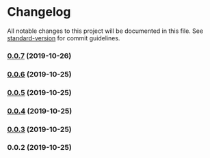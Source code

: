 # Changelog

All notable changes to this project will be documented in this file. See [standard-version](https://github.com/conventional-changelog/standard-version) for commit guidelines.

### [0.0.7](https://github.com/appandflow/express-static-files-manager/compare/v0.0.6...v0.0.7) (2019-10-26)



### [0.0.6](https://github.com/appandflow/express-static-files-manager/compare/v0.0.5...v0.0.6) (2019-10-25)



### [0.0.5](https://github.com/appandflow/express-static-files-manager/compare/v0.0.4...v0.0.5) (2019-10-25)



### [0.0.4](https://github.com/appandflow/express-static-files-manager/compare/v0.0.3...v0.0.4) (2019-10-25)



### [0.0.3](https://github.com/appandflow/express-static-files-manager/compare/v0.0.2...v0.0.3) (2019-10-25)



### 0.0.2 (2019-10-25)
